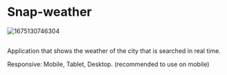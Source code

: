 # Snap-weather
![1675130746304](https://user-images.githubusercontent.com/86202392/215641541-9476b17c-d7f7-4616-abcc-47fb536f62a6.png)
##
Application that shows the weather of the city that is searched in real time.

Responsive: Mobile, Tablet, Desktop. (recommended to use on mobile)

